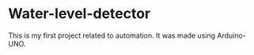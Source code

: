 # Water-level-detector
This is my first project related to automation. It was made using Arduino-UNO.
